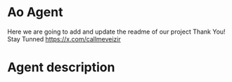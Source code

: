 # Ao Agent
Here we are going to add and update the readme of our project
Thank You!
Stay Tunned
https://x.com/callmeveizir



# Agent description
